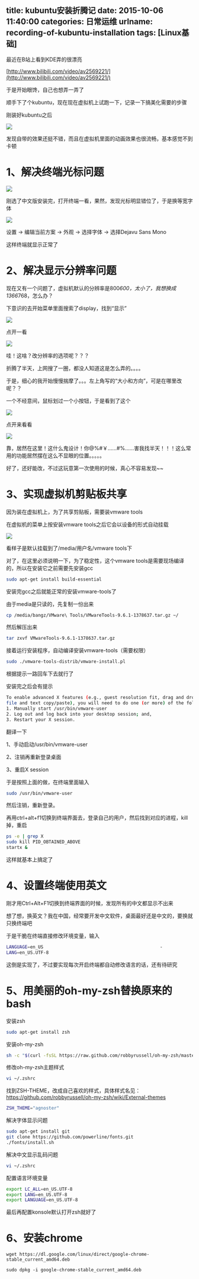 title: kubuntu安装折腾记
date: 2015-10-06 11:40:00
categories: 日常运维
urlname: recording-of-kubuntu-installation
tags: [Linux基础]
---
最近在B站上看到KDE弄的很漂亮

[http://www.bilibili.com/video/av2569221/](http://www.bilibili.com/video/av2569221/)

于是开始眼馋，自己也想弄一弄了

顺手下了个kubuntu，现在现在虚拟机上试跑一下，记录一下搞美化需要的步骤

刚装好kubuntu之后

![](/images/tp_old/image/20151006/20151006193752_19753.jpg)

发现自带的效果还挺不错，而且在虚拟机里面的动画效果也很流畅，基本感觉不到卡顿

<!--more-->

# 1、解决终端光标问题 #

![](/images/tp_old/image/20151006/20151006194343_83565.jpg)

刚选了中文版安装完，打开终端一看，果然，发现光标明显错位了，于是换等宽字体

![](/images/tp_old/image/20151006/20151006194556_77520.png)

设置 -> 编辑当前方案 -> 外观 -> 选择字体 -> 选择Dejavu Sans Mono

这样终端就显示正常了

# 2、解决显示分辨率问题 #

现在又有一个问题了，虚拟机默认的分辨率是800*600，太小了，我想换成1366*768，怎么办？

下意识的去开始菜单里面搜索了display，找到“显示”

![](/images/tp_old/image/20151006/20151006194950_69312.png)

点开一看

![](/images/tp_old/image/20151006/20151006195100_14459.png)

哇！这啥？改分辨率的选项呢？？？

折腾了半天，上网搜了一圈，都没人知道这是怎么弄的。。。。

于是，细心的我开始慢慢揣摩了。。。左上角写的“大小和方向”，可是在哪里改呢？？

一个不经意间，鼠标划过一个小按钮，于是看到了这个

![](/images/tp_old/image/20151006/20151006195504_35132.png)

点开来看看

![](/images/tp_old/image/20151006/20151006195608_76057.png)

靠，居然在这里！这什么鬼设计！你@%#￥……#%……害我找半天！！！这么常用的功能居然摆在这么不显眼的位置。。。。。

好了，还好能改，不过这玩意第一次使用的时候，真心不容易发现~~

# 3、实现虚拟机剪贴板共享 #

因为装在虚拟机上，为了共享剪贴板，需要装vmware tools

在虚拟机的菜单上按安装vmware tools之后它会以设备的形式自动挂载

![](/images/tp_old/image/20151006/20151006200422_86801.jpg)

看样子是默认挂载到了/media/用户名/vmware tools下

对了，在这里必须说明一下，为了稳定性，这个vmware tools是需要现场编译的，所以在安装它之前需要先安装gcc
```bash
sudo apt-get install build-essential
```
安装完gcc之后就能正常的安装vmware-tools了

由于media是只读的，先复制一份出来
```bash
cp /media/bangz/VMware\ Tools/VMwareTools-9.6.1-1378637.tar.gz ~/
```
然后解压出来
```bash
tar zxvf VMwareTools-9.6.1-1378637.tar.gz
```
接着运行安装程序，自动编译安装vmware-tools（需要权限）
```bash
sudo ./vmware-tools-distrib/vmware-install.pl
```

根据提示一路回车下去就行了

安装完之后会有提示
```bash
To enable advanced X features (e.g., guest resolution fit, drag and drop, and 
file and text copy/paste), you will need to do one (or more) of the following:
1. Manually start /usr/bin/vmware-user
2. Log out and log back into your desktop session; and,
3. Restart your X session. 
```
翻译一下

1、手动启动/usr/bin/vmware-user

2、注销再重新登录桌面

3、重启X session

于是按照上面的做，在终端里面输入
```bash
sudo /usr/bin/vmware-user
```
然后注销，重新登录。

再用ctrl+alt+f1切换到终端界面去，登录自己的用户，然后找到对应的进程，kill掉，重启
```bash
ps -e | grep X
sudo kill PID_OBTAINED_ABOVE 
startx &
```
这样就基本上搞定了

# 4、设置终端使用英文 #

刚才用Ctrl+Alt+F1切换到终端界面的时候，发现所有的中文都显示不出来

想了想，换英文？我在中国，经常要开发中文软件，桌面最好还是中文的，要换就只换终端吧

于是干脆在终端直接修改环境变量，输入
```bash
LANGUAGE=en_US                                            -
LANG=en_US.UTF-8
```
这倒是实现了，不过要实现每次开启终端都自动修改语言的话，还有待研究

# 5、用美丽的oh-my-zsh替换原来的bash #

安装zsh
```bash
sudo apt-get install zsh
```
安装oh-my-zsh
```bash
sh -c "$(curl -fsSL https://raw.github.com/robbyrussell/oh-my-zsh/master/tools/install.sh)"
```
修改oh-my-zsh主题样式
```bash
vi ~/.zshrc
```
找到ZSH-THEME，改成自己喜欢的样式，具体样式名见：https://github.com/robbyrussell/oh-my-zsh/wiki/External-themes
```bash
ZSH_THEME="agnoster"
```
解决字体显示问题
```bash
sudo apt-get install git
git clone https://github.com/powerline/fonts.git
./fonts/install.sh
```
解决中文显示乱码问题
```bash
vi ~/.zshrc
```
配置语言环境变量
```bash
export LC_ALL=en_US.UTF-8
export LANG=en_US.UTF-8
export LANGUAGE=en_US.UTF-8
```
最后再配置konsole默认打开zsh就好了

# 6、安装chrome #
```
wget https://dl.google.com/linux/direct/google-chrome-stable_current_amd64.deb
```
```
sudo dpkg -i google-chrome-stable_current_amd64.deb
```